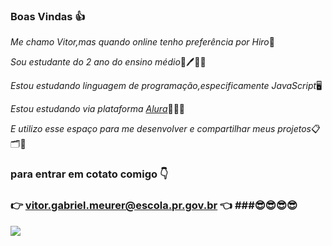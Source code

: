 ### Boas Vindas 👍

_Me chamo Vitor,mas quando online tenho preferência por Hiro_🧑

_Sou estudante do 2 ano do ensino médio_📖🖊🧒🏻

_Estou estudando linguagem de programação,especificamente JavaScript_🖥

_Estou estudando via plataforma [Alura](https://www.alura.com.br)_🧑🏼‍💻

_E utilizo esse espaço para me desenvolver e compartilhar meus projetos_📋🗂📔

### para entrar em cotato comigo 👇 ###

### 👉  vitor.gabriel.meurer@escola.pr.gov.br 👈 ###😎😎😎😎


![](https://media.tenor.com/A2UGuAXfHEUAAAAC/cat-laptop.gif)
